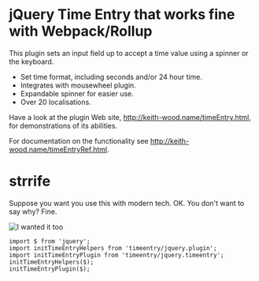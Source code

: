 jQuery Time Entry that works fine with Webpack/Rollup
=================

This plugin sets an input field up to accept a time value using a spinner or the keyboard.

* Set time format, including seconds and/or 24 hour time.
* Integrates with mousewheel plugin.
* Expandable spinner for easier use.
* Over 20 localisations.

Have a look at the plugin Web site, http://keith-wood.name/timeEntry.html, for demonstrations of its abilities.

For documentation on the functionality see http://keith-wood.name/timeEntryRef.html.


# strrife

Suppose you want you use this with modern tech. OK. You don't want to say why? Fine.

![I wanted it too](https://c.tenor.com/yqJt4RkqaxAAAAAC/keep-your-secrets-frodo.gif)

```
import $ from 'jquery';
import initTimeEntryHelpers from 'timeentry/jquery.plugin';
import initTimeEntryPlugin from 'timeentry/jquery.timeentry';
initTimeEntryHelpers($);
initTimeEntryPlugin($);
```
